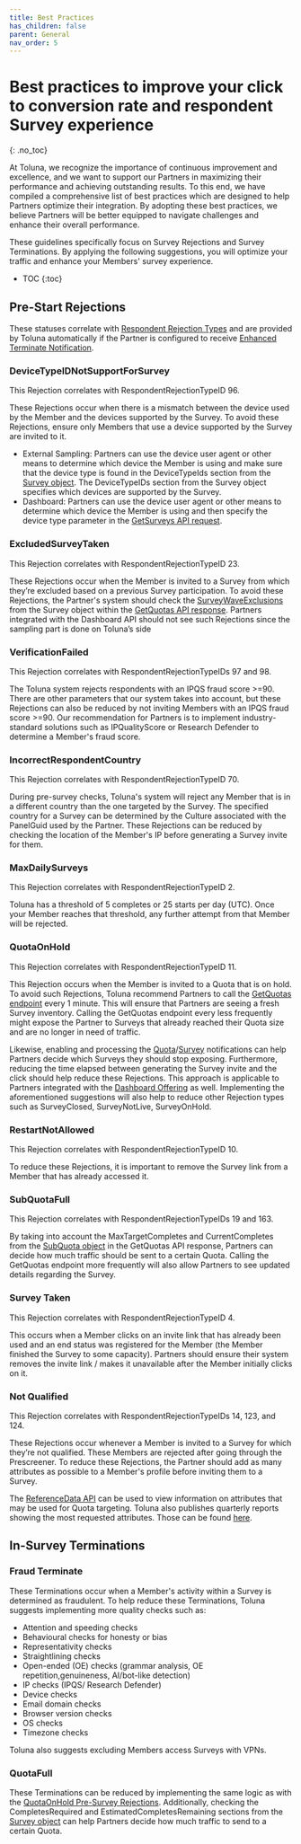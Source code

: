 ```yaml
---
title: Best Practices
has_children: false
parent: General
nav_order: 5
---
```


# Best practices to improve your click to conversion rate and respondent Survey experience
{: .no_toc}

At Toluna, we recognize the importance of continuous improvement and excellence, and
we want to support our Partners in maximizing their performance and achieving outstanding
results. To this end, we have compiled a comprehensive list of best practices which are designed
to help Partners optimize their integration. By adopting these best practices, we believe Partners will be
better equipped to navigate challenges and enhance their overall performance.

These guidelines specifically focus on Survey Rejections and Survey Terminations. By
applying the following suggestions, you will optimize your traffic and enhance your Members'
survey experience.

* TOC
{:toc}

## Pre-Start Rejections

These statuses correlate with [Respondent Rejection Types](/mapping/referencedataapi/rejectiontypes.md) and are provided by Toluna automatically if the Partner is configured to receive [Enhanced Terminate Notification](/notifications/etns.md).

### DeviceTypeIDNotSupportForSurvey

This Rejection correlates with RespondentRejectionTypeID 96.

These Rejections occur when there is a mismatch between the device used by the Member and the devices supported by the Survey. To avoid these Rejections, ensure only Members that use a device supported by the Survey are invited to it.

- External Sampling: Partners can use the device user agent or other means to determine which device the Member is using and make sure that the device type is found in the DeviceTypeIds section from the [Survey object](/externalsample/api/getquotas.md#survey-object). The DeviceTypeIDs section from the Survey object specifies which devices are supported by the Survey.
- Dashboard: Partners can use the device user agent or other means to determine which device the Member is using and then specify the device type parameter in the [GetSurveys API request](/dashboard/api/getsurveys.html).

### ExcludedSurveyTaken

This Rejection correlates with RespondentRejectionTypeID 23.

These Rejections occur when the Member is invited to a Survey from which they’re excluded based on a previous Survey participation. To avoid these Rejections, the Partner's system should check the [SurveyWaveExclusions](/externalsample/api/surveyexclusion.md) from the Survey object within the [GetQuotas API response](/externalsample/api/getquotas.md). Partners integrated with the Dashboard API should not see such Rejections since the sampling part is done on Toluna’s side

### VerificationFailed

This Rejection correlates with RespondentRejectionTypeIDs 97 and 98.

The Toluna system rejects respondents with an IPQS fraud score >=90. There are other parameters that our system takes into account, but these Rejections can also be reduced by not inviting Members with an IPQS fraud score >=90. Our recommendation for Partners is to implement industry-standard solutions such as IPQualityScore or Research Defender to determine a Member's fraud score.

### IncorrectRespondentCountry

This Rejection correlates with RespondentRejectionTypeID 70.

During pre-survey checks, Toluna's system will reject any Member that is in a different country than the one targeted by the Survey. The specified country for a Survey can be determined by the Culture associated with the PanelGuid used by the Partner. These Rejections can be reduced by checking the location of the Member's IP before generating a Survey invite for them.

### MaxDailySurveys

This Rejection correlates with RespondentRejectionTypeID 2.

Toluna has a threshold of 5 completes or 25 starts per day (UTC). Once your Member reaches that threshold, any further attempt from that Member will be rejected.

### QuotaOnHold

This Rejection correlates with RespondentRejectionTypeID 11.

This Rejection occurs when the Member is invited to a Quota that is on hold. To avoid such Rejections, Toluna recommend Partners to call the [GetQuotas endpoint](/externalsample/api/getquotas.md) every 1 minute. This will ensure that Partners are seeing a fresh Survey inventory. Calling the GetQuotas
endpoint every less frequently might expose the Partner to Surveys that already reached their Quota size and are no longer in need of traffic. 

Likewise, enabling and processing the [Quota](/notifications/quotastatus.md)/[Survey](/notifications/surveyclosed.md) notifications can help Partners decide which Surveys they should stop exposing. Furthermore, reducing the time elapsed between generating the Survey invite and the click should help reduce these Rejections. This approach is applicable to Partners integrated with the [Dashboard Offering](/dashboard/index.md) as well. Implementing the aforementioned suggestions will also help to reduce other Rejection types such as SurveyClosed, SurveyNotLive, SurveyOnHold.

### RestartNotAllowed

This Rejection correlates with RespondentRejectionTypeID 10.

To reduce these Rejections, it is important to remove the Survey link from a Member that has already accessed it.

### SubQuotaFull

This Rejection correlates with RespondentRejectionTypeIDs 19 and 163.

By taking into account the MaxTargetCompletes and CurrentCompletes from the [SubQuota object](/externalsample/api/getquotas.md#subquota) in the GetQuotas API response, Partners can decide how much traffic should be sent to a certain Quota. Calling the GetQuotas endpoint more frequently will also allow Partners to see updated details regarding the Survey.

### Survey Taken

This Rejection correlates with RespondentRejectionTypeID 4.

This occurs when a Member clicks on an invite link that has already been used and an end status was registered for the Member (the Member finished the Survey to some capacity). Partners should ensure their system removes the invite link / makes it unavailable after the Member initially clicks on it.

### Not Qualified

This Rejection correlates with RespondentRejectionTypeIDs 14, 123, and 124.

These Rejections occur whenever a Member is invited to a Survey for which they’re not qualified. These Members are rejected after going through the Prescreener. To reduce these Rejections, the Partner should add as many attributes as possible to a Member's profile before inviting them to a Survey. 

The [ReferenceData API](/mapping/referencedataapi/index.md) can be used to view information on attributes that may be used for Quota targeting. Toluna also publishes quarterly reports showing the most requested attributes. Those can be found [here](https://drive.google.com/drive/u/1/folders/1MsAUeldUTmWqYlTrfhf-1EFSGWTSlkJN). 

## In-Survey Terminations

### Fraud Terminate

These Terminations occur when a Member's activity within a Survey is determined as fraudulent. To help reduce these Terminations, Toluna suggests implementing more quality checks such as:
- Attention and speeding checks
- Behavioural checks for honesty or bias
- Representativity checks
- Straightlining checks
- Open-ended (OE) checks (grammar analysis, OE repetition,genuineness, AI/bot-like detection)
- IP checks (IPQS/ Research Defender)
- Device checks
- Email domain checks 
- Browser version checks
- OS checks
- Timezone checks

Toluna also suggests excluding Members access Surveys with VPNs.

### QuotaFull

These Terminations can be reduced by implementing the same logic as with the [QuotaOnHold Pre-Survey Rejections](/general/bestpractices.md#QuotaOnHold). Additionally, checking the CompletesRequired and EstimatedCompletesRemaining sections from the [Survey object](/externalsample/api/getquotas.md#survey-object) can help Partners decide how much traffic to send to a certain Quota.
